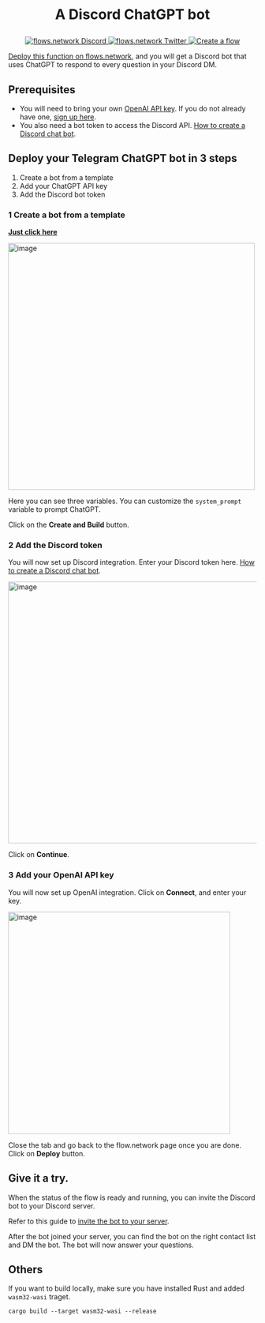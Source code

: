 # <p align="center">A Discord ChatGPT bot</p>
<p align="center">
  <a href="https://discord.gg/ccZn9ZMfFf">
    <img src="https://img.shields.io/badge/chat-Discord-7289DA?logo=discord" alt="flows.network Discord">
  </a>
  <a href="https://twitter.com/flows_network">
    <img src="https://img.shields.io/badge/Twitter-1DA1F2?logo=twitter&amp;logoColor=white" alt="flows.network Twitter">
  </a>
   <a href="https://flows.network/flow/createByTemplate/discord-chatgpt">
    <img src="https://img.shields.io/website?up_message=deploy&url=https%3A%2F%2Fflows.network%2Fflow%2Fnew" alt="Create a flow">
  </a>
</p>

[Deploy this function on flows.network](https://flows.network/flow/createByTemplate/discord-chatgpt), and you will get a Discord bot that uses ChatGPT to respond to every question in your Discord DM.

## Prerequisites

* You will need to bring your own [OpenAI API key](https://openai.com/blog/openai-api). If you do not already have one, [sign up here](https://platform.openai.com/signup).
* You also need a bot token to access the Discord API. [How to create a Discord chat bot](https://flows.network/blog/discord-chat-bot-guide).

## Deploy your Telegram ChatGPT bot in 3 steps

1. Create a bot from a template
2. Add your ChatGPT API key
3. Add the Discord bot token

### 1 Create a bot from a template

[**Just click here**](https://flows.network/flow/createByTemplate/discord-chatgpt)

<img width="500" alt="image" src="https://github.com/flows-network/discord-chatgpt/assets/45785633/f53553da-ccec-4fa3-ada3-851d7c3b4c5e">

Here you can see three variables. You can customize the `system_prompt` variable to prompt ChatGPT. 

Click on the **Create and Build** button.

### 2 Add the Discord token

You will now set up Discord integration. Enter your Discord token here. [How to create a Discord chat bot](https://flows.network/blog/discord-chat-bot-guide).

<img width="530" alt="image" src="https://github.com/flows-network/discord-chatgpt/assets/45785633/e978d2fe-5666-4862-84c6-91a87a25e929">

Click on **Continue**.

### 3 Add your OpenAI API key

You will now set up OpenAI integration. Click on **Connect**, and enter your key.

[<img width="450" alt="image" src="https://user-images.githubusercontent.com/45785633/226564674-902933b5-8ff3-4724-93e3-2b2f67dc0b9a.png">](https://user-images.githubusercontent.com/45785633/226564674-902933b5-8ff3-4724-93e3-2b2f67dc0b9a.png)

Close the tab and go back to the flow.network page once you are done. Click on **Deploy** button.

## Give it a try. 

When the status of the flow is ready and running, you can invite the Discord bot to your Discord server.

Refer to this guide to [invite the bot to your server](https://flows.network/blog/discord-chat-bot-guide).

After the bot joined your server, you can find the bot on the right contact list and DM the bot. The bot will 
now answer your questions.

## Others

If you want to build locally, make sure you have installed Rust and added `wasm32-wasi` traget.

```
cargo build --target wasm32-wasi --release
```

